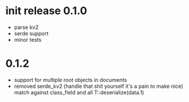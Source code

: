 # init release 0.1.0
- parse kv2
- serde support
- minor tests

# 0.1.2
- support for multiple root objects in documents
- removed serde_kv2 (handle that shit yourself it's a pain to make nice) match against class_field and all T::deserialize(data.1)